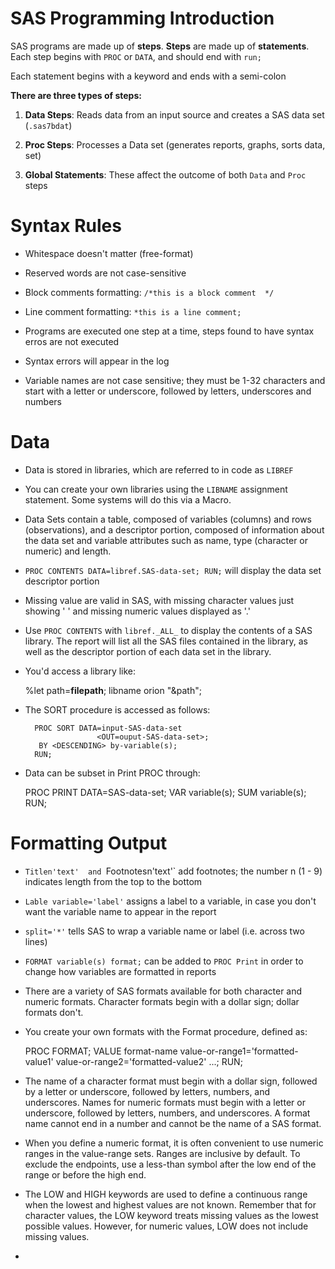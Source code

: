 SAS Programming Introduction
=========================
SAS programs are made up of **steps**. **Steps** are made up of **statements**. Each step begins with `PROC` or `DATA`, and should end with `run;`

Each statement begins with a keyword and ends with a semi-colon

**There are three types of steps:**

1. **Data Steps**: Reads data from an input source and creates a SAS data set (`.sas7bdat`)

2. **Proc Steps**: Processes a Data set (generates reports, graphs, sorts data, set)

3. **Global Statements**: These affect the outcome of both `Data` and `Proc` steps

 
	
Syntax Rules
==================

- Whitespace doesn't matter (free-format)

- Reserved words are not case-sensitive

- Block comments formatting:
	`/*this is a block comment  */`

- Line comment formatting:
	`*this is a line comment;`

- Programs are executed one step at a time, steps found to have syntax erros are not executed 

- Syntax errors will appear in the log

- Variable names are not case sensitive; they must be 1-32 characters and start with a letter or underscore, followed by letters, underscores and numbers

	
Data
===========
- Data is stored in libraries, which are referred to in code as `LIBREF`

- You can create your own libraries using the `LIBNAME` assignment statement.  Some systems will do this via a Macro.  

- Data Sets contain a table, composed of variables (columns) and rows (observations), and a descriptor portion, composed of information about the data set and variable attributes such as name, type (character or numeric) and length.

- `PROC CONTENTS DATA=libref.SAS-data-set; RUN;` will display the data set descriptor portion

- Missing value are valid in SAS, with missing character values just showing ' ' and missing numeric values displayed as '.'

- Use `PROC CONTENTS` with `libref._ALL_` to display the contents of a SAS library. The report will list all the SAS files contained in the library, as well as the descriptor portion of each data set in the library.

- You'd access a library like:

	%let path=**filepath**;
	libname orion "&path";

- The SORT procedure is accessed as follows: 

		PROC SORT DATA=input-SAS-data-set
                      <OUT=ouput-SAS-data-set>;
         BY <DESCENDING> by-variable(s);
		RUN;

- Data can be subset in Print PROC through:

	PROC PRINT DATA=SAS-data-set;
        VAR variable(s);
        SUM variable(s);
	RUN;


Formatting Output
===========

- `Titlen'text'	 and `Footnotesn'text'` add footnotes; the number n (1 - 9) indicates length from the top to the bottom 

- `Lable variable='label'` assigns a label to a variable, in case you don't want the variable name to appear in the report

- `split='*'` tells SAS to wrap a variable name or label (i.e. across two lines) 

- `FORMAT variable(s) format;` can be added to `PROC Print` in order to change how variables are formatted in reports

- There are a variety of SAS formats available for both character and numeric formats.  Character formats begin with a dollar sign; dollar formats don't.

- You create your own formats with the Format procedure, defined as:

	PROC FORMAT;
        VALUE format-name value-or-range1='formatted-value1'
                                           value-or-range2='formatted-value2'
                                           ...;
	RUN;
	
- The name of a character format must begin with a dollar sign, followed by a letter or underscore, followed by letters, numbers, and underscores. Names for numeric formats must begin with a letter or underscore, followed by letters, numbers, and underscores. A format name cannot end in a number and cannot be the name of a SAS format.

- When you define a numeric format, it is often convenient to use numeric ranges in the value-range sets. Ranges are inclusive by default. To exclude the endpoints, use a less-than symbol after the low end of the range or before the high end.

- The LOW and HIGH keywords are used to define a continuous range when the lowest and highest values are not known. Remember that for character values, the LOW keyword treats missing values as the lowest possible values. However, for numeric values, LOW does not include missing values. 

- 
